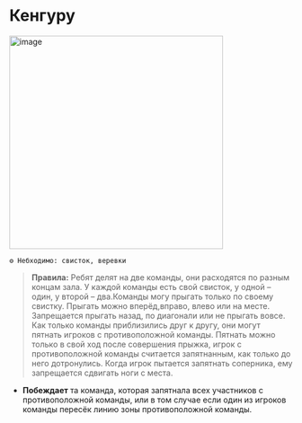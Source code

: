 # Кенгуру

<img width="380" alt="image" src="https://github.com/user-attachments/assets/617e0b6e-cff4-4246-83fe-ee4a897b9b7b">


```
⚙ Небходимо: свисток, веревки
```
> **Правила:** Ребят делят на две команды, они расходятся по разным концам зала. У каждой команды есть свой свисток, у одной – один, у второй – два.Команды могу прыгать только по своему свистку. Прыгать можно вперёд,вправо, влево или на месте. Запрещается прыгать назад, по диагонали или не прыгать вовсе. Как только команды приблизились друг к другу, они могут пятнать игроков с противоположной команды. Пятнать можно только в свой ход после совершения прыжка, игрок с противоположной команды считается запятнанным, как только до него дотронулись. Когда игрок пытается запятнать соперника, ему запрещается сдвигать ноги с места. 

- **Побеждает** та команда, которая запятнала всех участников с противоположной команды, или в том случае если один из игроков команды пересёк линию зоны противоположной команды.
